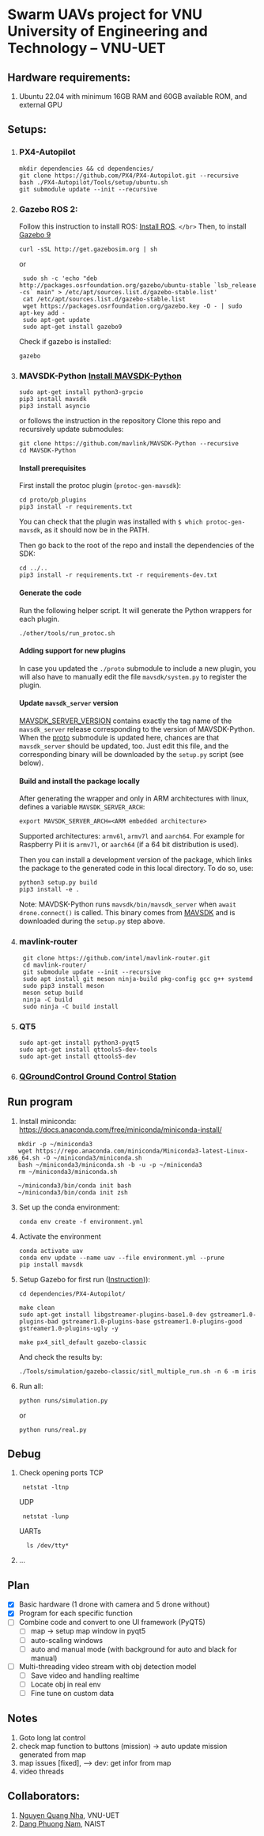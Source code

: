 # Swarm UAVs project for VNU University of Engineering and Technology – VNU-UET

## Hardware requirements:

1. Ubuntu 22.04 with minimum 16GB RAM and 60GB available ROM, and external GPU

## Setups:

1. ### PX4-Autopilot


   ```
   mkdir dependencies && cd dependencies/
   git clone https://github.com/PX4/PX4-Autopilot.git --recursive
   bash ./PX4-Autopilot/Tools/setup/ubuntu.sh
   git submodule update --init --recursive
   ```
2. ### Gazebo ROS 2:

   Follow this instruction to install ROS: [Install ROS](https://wiki.ros.org/noetic/Installation/Ubuntu). `</br>`
   Then, to install [Gazebo 9](https://classic.gazebosim.org/tutorials?cat=install&tut=install_ubuntu&ver=9.0)


   ```
   curl -sSL http://get.gazebosim.org | sh
   ```

   or

   ```
    sudo sh -c 'echo "deb http://packages.osrfoundation.org/gazebo/ubuntu-stable `lsb_release -cs` main" > /etc/apt/sources.list.d/gazebo-stable.list'
    cat /etc/apt/sources.list.d/gazebo-stable.list
    wget https://packages.osrfoundation.org/gazebo.key -O - | sudo apt-key add -
    sudo apt-get update
    sudo apt-get install gazebo9
   ```

   Check if gazebo is installed:

   ```
   gazebo
   ```
3. ### MAVSDK-Python [Install MAVSDK-Python](https://github.com/mavlink/MAVSDK-Python.git)


   ```Pipy
   sudo apt-get install python3-grpcio
   pip3 install mavsdk
   pip3 install asyncio
   ```

   or follows the instruction in the repository
   Clone this repo and recursively update submodules:

   ```
   git clone https://github.com/mavlink/MAVSDK-Python --recursive
   cd MAVSDK-Python
   ```

   #### Install prerequisites

   First install the protoc plugin (`protoc-gen-mavsdk`):

   ```
   cd proto/pb_plugins
   pip3 install -r requirements.txt
   ```

   You can check that the plugin was installed with `$ which protoc-gen-mavsdk`, as it should now be in the PATH.

   Then go back to the root of the repo and install the dependencies of the SDK:

   ```
   cd ../..
   pip3 install -r requirements.txt -r requirements-dev.txt
   ```

   #### Generate the code

   Run the following helper script. It will generate the Python wrappers for each plugin.

   ```
   ./other/tools/run_protoc.sh
   ```

   #### Adding support for new plugins

   In case you updated the `./proto` submodule to include a new plugin, you will also have to manually edit the file `mavsdk/system.py` to register the plugin.

   #### Update `mavsdk_server` version

   [MAVSDK_SERVER_VERSION](./MAVSDK_SERVER_VERSION) contains exactly the tag name of the `mavsdk_server` release corresponding to the version of MAVSDK-Python. When the [proto](./proto) submodule is updated here, chances are that `mavsdk_server` should be updated, too. Just edit this file, and the corresponding binary will be downloaded by the `setup.py` script (see below).

   #### Build and install the package locally

   After generating the wrapper and only in ARM architectures with linux, defines a variable `MAVSDK_SERVER_ARCH`:

   ```
   export MAVSDK_SERVER_ARCH=<ARM embedded architecture>
   ```

   Supported architectures: `armv6l`, `armv7l` and `aarch64`. For example for Raspberry Pi it is `armv7l`, or `aarch64` (if a 64 bit distribution is used).

   Then you can install a development version of the package, which links the package to the generated code in this local directory. To do so, use:

   ```
   python3 setup.py build
   pip3 install -e .
   ```

   Note: MAVDSK-Python runs `mavsdk/bin/mavsdk_server` when `await drone.connect()` is called. This binary comes from [MAVSDK](https://github.com/mavlink/MAVSDK/releases) and is downloaded during the `setup.py` step above.
4. ### mavlink-router


   ```
    git clone https://github.com/intel/mavlink-router.git
    cd mavlink-router/
    git submodule update --init --recursive
    sudo apt install git meson ninja-build pkg-config gcc g++ systemd
    sudo pip3 install meson
    meson setup build
    ninja -C build
    sudo ninja -C build install
   ```
5. ### QT5


   ```
   sudo apt-get install python3-pyqt5
   sudo apt-get install qttools5-dev-tools
   sudo apt-get install qttools5-dev
   ```
6. ### [QGroundControl Ground Control Station](https://github.com/mavlink/qgroundcontrol/releases)

## Run program

1. Install miniconda: https://docs.anaconda.com/free/miniconda/miniconda-install/

```
   mkdir -p ~/miniconda3
   wget https://repo.anaconda.com/miniconda/Miniconda3-latest-Linux-x86_64.sh -O ~/miniconda3/miniconda.sh
   bash ~/miniconda3/miniconda.sh -b -u -p ~/miniconda3
   rm ~/miniconda3/miniconda.sh
```

```
   ~/miniconda3/bin/conda init bash
   ~/miniconda3/bin/conda init zsh
```

3. Set up the conda environment:

   ```
   conda env create -f environment.yml
   ```
4. Activate the environment

   ```
   conda activate uav
   conda env update --name uav --file environment.yml --prune
   pip install mavsdk
   ```
5. Setup Gazebo for first run ([Instruction](https://docs.px4.io/main/en/sim_gazebo_classic/multi_vehicle_simulation.html))):

   ```
   cd dependencies/PX4-Autopilot/
   ```

   ```[setup]
   make clean
   sudo apt-get install libgstreamer-plugins-base1.0-dev gstreamer1.0-plugins-bad gstreamer1.0-plugins-base gstreamer1.0-plugins-good gstreamer1.0-plugins-ugly -y
   ```

   ```
   make px4_sitl_default gazebo-classic
   ```

   And check the results by:

   ```
   ./Tools/simulation/gazebo-classic/sitl_multiple_run.sh -n 6 -m iris
   ```
6. Run all:

   ```
   python runs/simulation.py
   ```

   or

   ```
   python runs/real.py
   ```

## Debug

1. Check opening ports
   TCP

   ```
    netstat -ltnp
   ```

   UDP

   ```
    netstat -lunp
   ```

   UARTs

   ```
     ls /dev/tty*
   ```
2. ...

## Plan

- [X] Basic hardware (1 drone with camera and 5 drone without)
- [X] Program for each specific function
- [ ] Combine code and convert to one UI framework (PyQT5)
  - [ ] map -> setup map window in pyqt5
  - [ ] auto-scaling windows
  - [ ] auto and manual mode (with background for auto and black for manual)
- [ ] Multi-threading video stream with obj detection model
  - [ ] Save video and handling realtime
  - [ ] Locate obj in real env
  - [ ] Fine tune on custom data

## Notes

1. Goto long lat control
2. check map function to buttons (mission) -> auto update mission generated from map
3. map issues [fixed], --> dev: get infor from map
4. video threads

## Collaborators:

1. [Nguyen Quang Nha](nhanq@vnu.edu.vn), VNU-UET
2. [Dang Phuong Nam](phgnam1811.vn@gmail.com), NAIST
